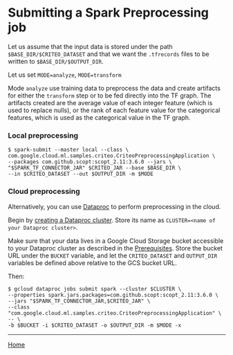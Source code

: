# Submitting a Spark Preprocessing job

Let us assume that the input data is stored under the path
`$BASE_DIR/$CRITEO_DATASET` and that we want the `.tfrecords` files to be
written to `$BASE_DIR/$OUTPUT_DIR`.

Let us set `MODE=analyze`, `MODE=transform`

Mode `analyze` use training data to preprocess the data and create
artifacts for either the `transform` step or to be fed directly 
into the TF graph. The artifacts created are the average value
of each integer feature (which is used to replace nulls), or the
rank of each feature value for the categorical features, which 
is used as the categorical value in the TF graph.


### Local preprocessing

```
$ spark-submit --master local --class \
com.google.cloud.ml.samples.criteo.CriteoPreprocessingApplication \
--packages com.github.scopt:scopt_2.11:3.6.0 --jars \
"$SPARK_TF_CONNECTOR_JAR" $CRITEO_JAR --base $BASE_DIR \
--in $CRITEO_DATASET --out $OUTPUT_DIR -m $MODE 
```

### Cloud preprocessing

Alternatively, you can use [Dataproc](https://cloud.google.com/dataproc/docs/)
to perform preprocessing in the cloud.

Begin by [creating a Dataproc
cluster](https://cloud.google.com/dataproc/docs/guides/create-cluster). Store
its name as `CLUSTER=<name of your Dataproc cluster>`.

Make sure that your data lives in a Google Cloud Storage bucket accessible to
your Dataproc cluster as described in the [Prerequisites](#prerequisites). Store
the bucket URL under the `BUCKET` variable, and let the `CRITEO_DATASET` and
`OUTPUT_DIR` variables be defined above relative to the GCS bucket URL.

Then:
```
$ gcloud dataproc jobs submit spark --cluster $CLUSTER \
--properties spark.jars.packages=com.github.scopt:scopt_2.11:3.6.0 \
--jars "$SPARK_TF_CONNECTOR_JAR,$CRITEO_JAR" \
--class "com.google.cloud.ml.samples.criteo.CriteoPreprocessingApplication" \
-- \
-b $BUCKET -i $CRITEO_DATASET -o $OUTPUT_DIR -m $MODE -x 
```

- - -

[Home](../README.md)
